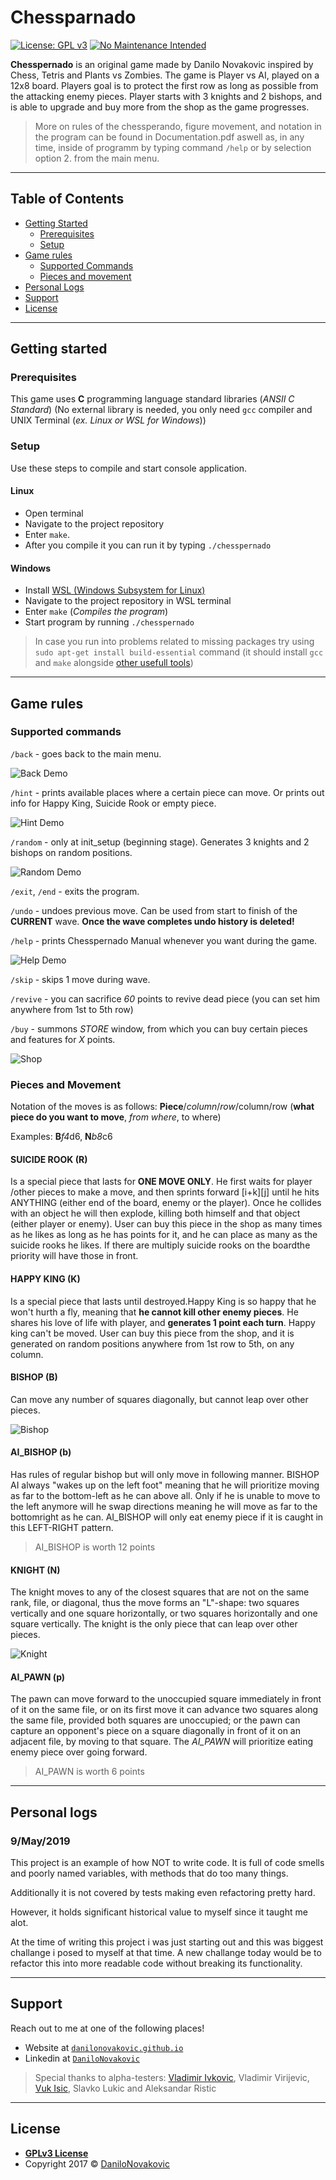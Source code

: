 # Chessparnado

[![License: GPL v3](https://img.shields.io/badge/License-GPLv3-blue.svg)](https://www.gnu.org/licenses/gpl-3.0)
[![No Maintenance Intended](http://unmaintained.tech/badge.svg)](http://unmaintained.tech/)

**Chesspernado** is an original game made by Danilo Novakovic inspired by Chess, Tetris and Plants vs Zombies.
The game is Player vs AI, played on a 12x8 board. Players goal is to protect the first row as long as possible
from the attacking enemy pieces. Player starts with 3 knights and 2 bishops, and is able to upgrade and buy
more from the shop as the game progresses.

> More on rules of the chessperando, figure movement, and notation in the program can be found in Documentation.pdf
aswell as, in any time, inside of programm by typing command `/help` or by selection option 2. from the main menu.

---

## Table of Contents

- [Getting Started](#getting-started)
  - [Prerequisites](#prerequisites)
  - [Setup](#setup)
- [Game rules](#game-rules)
  - [Supported Commands](#supported-commands)
  - [Pieces and movement](#pieces-and-movement)
- [Personal Logs](#personal-logs)
- [Support](#support)
- [License](#license)

---

## Getting started

### Prerequisites

This game uses **C** programming language standard libraries (*ANSII C Standard*)
(No external library is needed, you only need `gcc` compiler and UNIX Terminal (*ex. Linux or WSL for Windows*))

### Setup

Use these steps to compile and start console application.

#### Linux

- Open terminal
- Navigate to the project repository
- Enter `make`.
- After you compile it you can run it by typing `./chesspernado`

#### Windows

- Install [WSL (Windows Subsystem for Linux)](https://docs.microsoft.com/en-us/windows/wsl/install-win10)
- Navigate to the project repository in WSL terminal
- Enter `make` (*Compiles the program*)
- Start program by running `./chesspernado`

> In case you run into problems related to missing packages try using `sudo apt-get install build-essential` command (it should install `gcc` and `make` alongside [other usefull tools](https://packages.ubuntu.com/xenial/build-essential))

---

## Game rules

### Supported commands

`/back` - goes back to the main menu.

![Back Demo](docs/back.gif)

`/hint` - prints available places where a certain piece can move. Or prints out info for Happy King, Suicide Rook or empty piece.

![Hint Demo](docs/hint.gif)

`/random` - only at init_setup (beginning stage). Generates 3 knights and 2 bishops on random positions.

![Random Demo](docs/random.gif)

`/exit`, `/end` - exits the program.

`/undo` - undoes previous move. Can be used from start to finish of the **CURRENT** wave. **Once the wave completes undo history is deleted!**

`/help` - prints Chesspernado Manual whenever you want during the game.

![Help Demo](docs/help.gif)

`/skip` - skips 1 move during wave.

`/revive` - you can sacrifice *60* points to revive dead piece (you can set him anywhere from 1st to 5th row)

`/buy` - summons *STORE* window, from which you can buy certain pieces and features for *X* points.

![Shop](docs/store.PNG)

### Pieces and Movement

Notation of the moves is as follows:
**Piece**/*column*/*row*/column/row
(**what piece do you want to move**, *from where*, to where)

Examples: **B***f4*d6, **N***b8*c6

#### SUICIDE ROOK (R)

Is a special piece that lasts for **ONE MOVE ONLY**. He first waits for player /other pieces to make a move, and
then sprints forward [i+k][j] until he hits ANYTHING (either end of the board, enemy or the player). Once he collides with an object he will then explode, killing both himself and that object (either player or enemy). User can buy this piece in the shop as many times as he likes as long as he has points for it, and he can place as many as the suicide rooks he likes. If there are multiply suicide rooks on the boardthe priority will have those in front.

#### HAPPY KING (K)

Is a special piece that lasts until destroyed.Happy King is so happy that he won't hurth a fly, meaning that **he cannot kill other enemy pieces**. He shares his love of life with player, and **generates 1 point each turn**.
Happy king can't be moved. User can buy this piece from the shop, and it is generated on random positions anywhere from 1st row to 5th, on any column.

#### BISHOP (B)

Can move any number of squares diagonally, but cannot leap over other pieces.

![Bishop](docs/tutorial-bishop.PNG)

#### AI_BISHOP (b)

Has rules of regular bishop but will only move in
following manner. BISHOP AI always "wakes up on the left foot"
meaning that he will prioritize moving as far to the bottom-left as he
can above all. Only if he is unable to move to the left anymore
will he swap directions meaning he will move as far to the bottomright
as he can. AI_BISHOP will only eat enemy piece if it is caught
in this LEFT-RIGHT pattern.

> AI_BISHOP is worth 12 points

#### KNIGHT (N)

The knight moves to any of the closest squares that are not on the same rank, file, or diagonal, thus the move forms an "L"-shape: two squares vertically and one square horizontally, or two squares horizontally and one square vertically.
The knight is the only piece that can leap over other pieces.

![Knight](docs/tutorial-knight.PNG)

#### AI_PAWN (p)

The pawn can move forward to the unoccupied square immediately in front of it on the same file, or on its first move it can advance two squares along the same file, provided both squares are unoccupied; or the pawn can capture an opponent's piece on a square diagonally in front of it on an adjacent file, by moving to that square. The *AI_PAWN* will prioritize eating enemy piece over going forward.

> AI_PAWN is worth 6 points

---

## Personal logs

### 9/May/2019

This project is an example of how NOT to write code. It is full of code smells and poorly named variables, with methods that do too many things.

Additionally it is not covered by tests making even refactoring pretty hard.

However, it holds significant historical value to myself since it taught me alot.

At the time of writing this project i was just starting out and this was biggest challange i posed to myself at that time. A new challange today would be to refactor this into more readable code without breaking its functionality.

---

## Support

Reach out to me at one of the following places!

- Website at <a href="https://danilonovakovic.github.io/index.html" target="_blank">`danilonovakovic.github.io`</a>
- Linkedin at <a href="https://www.linkedin.com/in/danilo-novakovi%C4%87-821934167/" target="_blank">`DaniloNovakovic`</a>

> Special thanks to alpha-testers: [Vladimir Ivkovic](https://github.com/vladimirivkovic), Vladimir Virijevic, [Vuk Isic](https://github.com/vukisic), Slavko Lukic and Aleksandar Ristic

---

## License

- **[GPLv3 License](https://www.gnu.org/licenses/gpl-3.0)**
- Copyright 2017 © [DaniloNovakovic](https://github.com/DaniloNovakovic)
